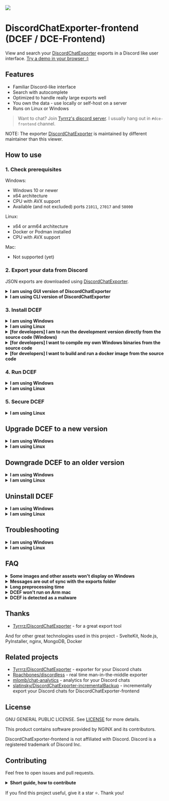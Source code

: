 ![](docs/screenshot.png)

# DiscordChatExporter-frontend (DCEF / DCE-Frontend)

View and search your [DiscordChatExporter](https://github.com/Tyrrrz/DiscordChatExporter) exports in a Discord like user interface. [Try a demo in your browser :)](https://dcef.slada.sk/)

## Features

- Familiar Discord-like interface
- Search with autocomplete
- Optimized to handle really large exports well
- You own the data - use locally or self-host on a server
- Runs on Linux or Windows 

> Want to chat? Join [Tyrrrz's discord server](https://discord.gg/2SUWKFnHSm). I usually hang out in `#dce-frontend` channel.

NOTE: The exporter [DiscordChatExporter](https://github.com/Tyrrrz/DiscordChatExporter) is maintained by different maintainer than this viewer.


## How to use

### 1. Check prerequisites

Windows:
- Windows 10 or newer
- x64 architecture
- CPU with AVX support
- Available (and not excluded) ports `21011`, `27017` and `58000`

Linux:
- x64 or arm64 architecture
- Docker or Podman installed
- CPU with AVX support

Mac:
- Not supported (yet)


### 2. Export your data from Discord

JSON exports are downloaded using [DiscordChatExporter](https://github.com/Tyrrrz/DiscordChatExporter).

<details><summary><b>I am using GUI version of DiscordChatExporter</b></summary>

1. Download the latest GUI version of [DiscordChatExporter](https://github.com/Tyrrrz/DiscordChatExporter/releases) - most commonly used is `DiscordChatExporter.win-x64.zip` for 64-bit Windows


2. If you want to export threads and forum posts, set `Show threads` option to `All` in the general settings of DiscordChatExporter

![](docs/dce-show-threads.png)

3. Obtain a Discord token by following [this guide](https://github.com/Tyrrrz/DiscordChatExporter/blob/master/.docs/Token-and-IDs.md)

4. Enter your Discord token to DiscordChatExporter and press Enter

5. If you have enabled `Show threads` option, load times are longer than expected, it will eventually load :)

6. Select the channels you want to export (or press CTRL+A to select all channels)

7. **Make sure that export format is set to `JSON` and `Format markdown` is disabled. Enable `Download assets`+`Reuse assets` option to download images, videos and other types of assets.**

![](docs/dce-export-more.png)

</details>

<details><summary><b>I am using CLI version of DiscordChatExporter</b></summary>

1. Download the latest CLI version of [DiscordChatExporter](https://github.com/Tyrrrz/DiscordChatExporter/releases) - most commonly used is `DiscordChatExporter.Cli.win-x64.zip` for 64-bit Windows
2. Extract it.
3. Open a terminal in the extracted folder by pressing ALT+D to highlight the path in the file explorer, then type type `cmd` and press Enter to open a terminal in that folder
3. Verify that DiscordChatExporter is working by running `DiscordChatExporter.Cli.exe --help`


Export all accessible channels, threads and forum posts in a server:

```bash
DiscordChatExporter.Cli.exe exportguild --token DISCORD_TOKEN -g SERVER_ID --media --reuse-media --markdown false --format Json --include-threads All --output OUTPUT_FOLDER_PATH
```


Export private messages:

```bash
DiscordChatExporter.Cli.exe exportdm --token DISCORD_TOKEN --media --reuse-media --markdown false --format Json --output OUTPUT_FOLDER_PATH
```

> TL;DR - always use `--media --reuse-media --markdown false --format Json` command line options for your exports to work with DCEF.


TIP: if you use Linux and want to automatically export your servers or DMs incrementally, you can try my [slatinsky/DiscordChatExporter-incrementalBackup](https://github.com/slatinsky/DiscordChatExporter-incrementalBackup) wrapper. You declare what you want to export in a config file and the wrapper will automatically export new messages from servers and DMs.

</details>


### 3. Install DCEF


<details><summary><b>I am using Windows</b></summary>

Only x64 architecture is supported. Won't work on Windows 7. Tested on Windows 10.

1. Download the latest release from [releases page](https://github.com/slatinsky/DiscordChatExporter-frontend/releases).
3. Extract the archive
4. Move your exports downloaded in the first chapter to `exports/` folder.
5. Apply a registry tweak located in `registry_tweaks/change_260_character_path_limit_to_32767.reg` and restart your computer. This tweak will increase the path limit to 32767 characters.

BUG: images and other assets won't load if the path to the assets [exceeds 260 characters](https://trac.nginx.org/nginx/ticket/1598) even with the registry tweak applied. FIX - Place your DCEF folder to a shorter path.

BETA BUILDS: Want to try new features? [Beta builds](https://github.com/slatinsky/DiscordChatExporter-frontend/actions/workflows/windows-build.yml). Beta builds are automatically built from the latest commit on `main` branch. (github account is needed to download them)

</details>




<details><summary><b>I am using Linux</b></summary>

Both `amd64` and `arm64` architectures are supported. Also your CPU is required to support AVX instructions (some VPS providers don't support it). Works for Raspberry Pi 5, but not on Raspberry Pi 4b (does not support AVX).

If you use `podman` instead of `docker`, replace `docker` with `podman` in the commands.

1. Pull the image from [docker hub](https://hub.docker.com/r/slada/dcef)

```bash
docker pull slada/dcef:main
```

2. Navigate to a folder with your exports downloaded in the first chapter

```bash
cd /path/to/your/exports
```

3. Run the container. This command will mount your current working directory to exports folder inside the container

```bash
docker run --restart=always --volume "$(pwd):/dcef/exports" --volume dcef_cache:/dcef/cache --name dcef -p 127.0.0.1:21011:21011 -it slada/dcef:main
```

The app will autostart with your computer if you are using `docker`. You need to create a systemd service to autostart the app if you use `podman`.

</details>


<details><summary><b>[for developers] I am to run the development version directly from the source code (Windows)</b></summary>

Install python3 and nodejs. Make sure that your `node --version` is at least `v18.17.1` and your `py --version` is at least `Python 3.11.0`. Make sure [Windows Terminal](https://github.com/microsoft/terminal) is installed (`wt --version`). Windows terminal is installed by default on Windows 11.
Install `nodemon` globally, which is used to automatically reload programs on change, by running `npm install -g nodemon`. Verify that it is installed correctly by running `nodemon --version`.

Then place your exports into `src/exports/` folder. Create that folder if it doesn't exist.

Then run in `cmd` the batch script `src/RUN_DEV.bat`:
```bash
cd src
RUN_DEV.bat
```

This script will install Python dependencies in virtual environment (stored in `src/_temp` folder) and will install frontend nodejs dependencies into `src/dcef/frontend/node_modules/`. Then it will open windows terminal with split panes with all the services needed to develop the app.

- frontend - automatically reloads on change. If you add a new dependency into `src/frontend/package.json`, close the watcher, run `npm install` and rerun `RUN_DEV.bat`
- fastapi - automatically reloads on change. Delete `src/_temp/fastapi/venv/` folder if you change a dependencies. Then rerun `RUN_DEV.bat`.
- nginx - needs to be restarted each time a config is updated - `taskkill /f /im dcefnginx.exe` and rerun `RUN_DEV.bat` again
- mongodb - if you need to clear the database, `taskkill /f /im dcefmongod.exe`, delete `src/_temp/mongodb/` folder and rerun `RUN_DEV.bat` again (preprocess will recreate the database from the scratch)
- preprocess - automatically reloads on change using nodemon. Delete `src/_temp/preprocess/venv/` folder if you change a dependencies. Then rerun `RUN_DEV.bat`.

</details>

<details><summary><b>[for developers] I want to compile my own Windows binaries from the source code</b></summary>

There are two ways to compile the Windows binaries:

1. Fork the project and run the github actions (located in `.github/workflows/windows-build.yml`) yourself. Then download the built binaries from the Github website.
2. Or follow the steps in previous chapter about setting up development environment. Then run `BUILD_RELEASE.bat` script located in `src/` directory. This script will compile the binaries and place them into `release/` folder. Test the binaries by running `release/dcef.exe`

Also you can download build for each commit into main branch from [my github actions](https://github.com/slatinsky/DiscordChatExporter-frontend/actions/workflows/windows-build.yml). You need to be logged-in to Github account to download them

</details>

<details><summary><b>[for developers] I want to build and run a docker image from the source code</b></summary>

Prerequisites: You need docker and git installed.

Clone the source code:

```bash
git clone https://github.com/slatinsky/DiscordChatExporter-frontend
cd DiscordChatExporter-frontend
```

Pull new changes from the git repository:

```bash
git pull
docker rm dcef --force
docker build -t dcef .
```


Run it:

```bash
cd release/exports/
docker run --restart=always --volume "$(pwd):/dcef/exports" --volume dcef_cache:/dcef/cache --name dcef -p 127.0.0.1:21011:21011 -d dcef
cd ../..
```


TIP: In case you encounter any problems with outdated exports, you can try to rebuild the database by deleting `dcef_cache` volume and then rerunning the container:

```bash
docker volume rm dcef_cache
```

</details>



### 4. Run DCEF

<details><summary><b>I am using Windows</b></summary>

1. Run `dcef.exe`
2. Wait for the program to process your exports. This will take several minutes
3. After preprocessing is finished, a window with graphical interface will appear. The same interface will also be available in your browser at [127.0.0.1:21011](http://127.0.0.1:21011/)

</details>


<details><summary><b>I am using Linux</b></summary>


Open [127.0.0.1:21011](http://127.0.0.1:21011/) in your browser to see graphical interface. It may take a while for all your exports to be visible. Check `docker logs dcef` to see the progress of the preprocessing.

TIP: change `-p 127.0.0.1:21011:21011` to `-p 21011:21011` in `docker run` command to make the viewer available from other devices in your network.

</details>


### 5. Secure DCEF

<details><summary><b>I am using Linux</b></summary>


The client-server architecture allows you to host the viewer on public servers. It is recommended to put the server behind another reverse proxy, such as nginx, that will handle SSL termination and authentication.

**Restrict open ports using firewall:**

Create firewall rules to open only TCP ports 22 (SSH) and 80 (HTTP) and enable firewall. If you want to use SSL, open port 443 (HTTPS) too.

```bash
ufw allow 22/tcp
ufw allow 80/tcp
ufw allow 443/tcp
ufw enable
```


**Check if DCEF port is bound only to loopback interface (localhost `127.0.0.1`):**

```bash
docker run ... -p 127.0.0.1:21011:21011 ...
```

**Secure the viewer with basic authentication:**

Create `.htpasswd` file:
```bash
sudo apt install apache2-utils
htpasswd -c /etc/nginx/.htpasswd <username>
<password>
```

**Change nginx site config to require authentication** (add lines `auth_basic` and `auth_basic_user_file`):

```conf
server {
        listen 80;

        location / {
            proxy_pass http://localhost:21011/;
            auth_basic           "Auth only";
            auth_basic_user_file /etc/nginx/.htpasswd;
        }
}
```

**Restart nginx:**

```bash
sudo systemctl restart nginx
```


NOTE: this is just a basic configuration and your password **is sent in plaintext**. If you own a domain, add SSL to encrypt the connection, use port 80 just to redirect to port 443. You can use free certificates from [Let's Encrypt](https://letsencrypt.org/) by configuring [Certbot](https://certbot.eff.org/) to automate the process. Find a more detailed guide on the internet.

</details>




## Upgrade DCEF to a new version

<details><summary><b>I am using Windows</b></summary>

1. Download the latest release zip from [releases page](https://github.com/slatinsky/DiscordChatExporter-frontend/releases) - name of the zip should be `DiscordChatExporter-frontend-vX.Y.Z-win.zip` where `X.Y.Z` is the version number.
2. Delete everything (except `exports/` folder) in your DiscordChatExporter-frontend folder.
3. Move everything (except `exports/` folder) from the new release zip to your DiscordChatExporter-frontend folder.

Tip: some upgrades don't require the database to be rebuilt. If you want to speed up the upgrade process, don't delete `_temp/mongodb/` folder. If the upgrade requires the database to be rebuilt, it will be handled automatically.

</details>

<details><summary><b>I am using Linux</b></summary>

Pull the new image from the [docker hub](https://hub.docker.com/r/slada/dcef) and restart the container.

```bash
cd path/to/your/exports/
docker rm dcef --force
docker image rm slada/dcef:main
docker pull slada/dcef:main
docker run --restart=always --volume "$(pwd):/dcef/exports" --volume dcef_cache:/dcef/cache --rm --name dcef -p 127.0.0.1:21011:21011 -it slada/dcef:main
```

</details>


## Downgrade DCEF to an older version

<details><summary><b>I am using Windows</b></summary>

1. Download older release zip from [releases page](https://github.com/slatinsky/DiscordChatExporter-frontend/releases) - name of the zip should be `DiscordChatExporter-frontend-vX.Y.Z-win.zip` where `X.Y.Z` is the version number.
2. Delete everything (except `exports/` folder) in your DiscordChatExporter-frontend folder.
3. **Delete `_temp/` folder**, which contains the database and other temporary files. This will force DCEF to rebuild the database from scratch and fill fix issues with the possibly incompatible database format.
4. Move everything (except `exports/` folder) from the release zip to your DiscordChatExporter-frontend folder.

</details>

<details><summary><b>I am using Linux</b></summary>

[Docker hub](https://hub.docker.com/r/slada/dcef) contains only the latest image built from the latest commit in main branch. if you want to use older version, you need to build the image from the source code.

Clone the git repository:

```bash
git clone https://github.com/slatinsky/DiscordChatExporter-frontend
cd DiscordChatExporter-frontend
```

Switch to the commit you want to build:

```bash
git checkout COMMIT_HASH
```

Remove the old image and the old database (`dcef_cache` volume):

```bash
docker rm dcef --force
docker volume rm dcef_cache
```

Build the image:

```bash
docker build -t dcef .
```

Run the image:

```bash
cd path/to/your/exports/
docker run --restart=always --volume "$(pwd):/dcef/exports" --volume dcef_cache:/dcef/cache --name dcef -p 127.0.0.1:21011:21011 -d dcef
```

</details>


## Uninstall DCEF

<details><summary><b>I am using Windows</b></summary>

This is a portable app. Just delete the folder with the app. But keep your exports from the `exports/` folder :).

Optionally also revert the registry tweak to decrease the path limit back to 260 characters. Run `registry_tweaks/restore_260_character_path_limit.reg` and restart your computer. But this is really not necessary.

</details>




<details><summary><b>I am using Linux</b></summary>

1. Kill and delete the container

```bash
docker rm dcef --force
```

2. Remove the volume

```bash
docker volume rm dcef_cache
```

3. Remove the image

```bash
docker image rm slada/dcef:main
```

</details>



## Troubleshooting

<details><summary><b>I am using Windows</b></summary>

Check the logs See logs `logs/dcef.log`.

Please check, if the top of the log contains line `windows-runner: OK: All required ports are available.`. DCEF needs ports `21011`, `27017`, `58000` to be available. If you have any of these ports occupied, DCEF won't start or won't work properly.

Check if one of those ports is not excluded by running `netsh int ipv4 show excludedportrange protocol=tcp`. If yes, you can remove the excluded ports by running the following commands in an elevated powershell window:

```powershell
# close all running DCEF processes
Get-Process dcef* -ErrorAction SilentlyContinue | ForEach-Object { Stop-Process $_.Id -Force }

# remove excluded ports (run as administrator)
net stop winnat
netsh interface ipv4 delete excludedportrange protocol=tcp startport=21011 numberofports=1
netsh interface ipv4 delete excludedportrange protocol=tcp startport=27017 numberofports=1
netsh interface ipv4 delete excludedportrange protocol=tcp startport=58000 numberofports=1
net start winnat
```

Find line `found X json channel exports` - if this number is 0, you don't have any valid exports in `/exports/` folder. Did you export in `json` format instead of the default `html` format? Did you apply the registry tweak and restarted your computer?

Find if there is line `preprocess done` (at the end of lines `processing <PATH_TO_JSON_FILE>`) - if you see this line, preprocessing step finished successfully. If you don't see this line, please check if there is any stacktrace in the logs. Stacktrace looks like this:

```
Traceback (most recent call last):
  File "dcef/backend/preprocess/main_mongo.py", line 82, in <module>
    main(input_dir, output_dir)
  File "dcef/backend/preprocess/main_mongo.py", line 67, in main
    raise Exception("Example stack trace exception")
Exception: Example stack trace exception
```

Please [report this issue](https://github.com/slatinsky/DiscordChatExporter-frontend/issues/new) with the stacktrace attached.

The viewer is tested against standard install of Windows 10, so there may be issues if you have some non-standard Windows setup. [advanced users] If no other solution works for you, run Docker version of DCEF inside WSL2 and follow linux instructions.

</details>


<details><summary><b>I am using Linux</b></summary>

Check the logs

```bash
docker logs dcef
```


Find line `found X json channel exports` - if this number is 0, you don't have any valid exports in `/dcef/exports/` folder (inside the container). Did you mount the folder correctly? To debug this issue, get a shell inside the container and list the folder

```bash
docker exec -it dcef bash
cd /dcef/exports/
ls
```

Export should be visible in that `/dcef/exports/` folder

</details>


## FAQ

<details><summary><b>Some images and other assets won't display on Windows</b></summary>

ISSUE: Files in `/exports/` folder may exceed Windows path length limit of 260 characters. [An issue with nginx server](https://trac.nginx.org/nginx/ticket/1598) is preventing assets from being served correctly.

FIX: Move DCEF to a folder with shorter path, e.g. `C:\Users\User\Downloads\DiscordChatExporter-frontend-vX.Y.Z-win\` -> `C:\DCEF\`

</details>

<details><summary><b>Messages are out of sync with the exports folder</b></summary>

After you put your export to `exports/` folder, don't remove and don't move them. DCEF keeps track of files and other assets in this folder and if you remove or move them, they won't show up correctly in DCEF, because the old paths would become invalid.

**TL;DR - only adding new files to `exports/` folder is supported. If you want to remove or move files, you need to clear the database afterwards.**

Clearing database on Windows:
- close DCEF
- delete `_temp/mongodb/` folder
- start DCEF again

Clearing database on Linux:
- kill DCEF container
- remove `dcef_cache` volume (`docker volume rm dcef_cache`)
- start DCEF container again

</details>


<details><summary><b>Long preprocessing time</b></summary>

DCEF is not just an simple viewer. It needs to preprocess the data into a database, so you can search through the messages. This process can take a long time for large exports. The next time you run DCEF, the startup will be fast (it will only process new exports).

Impatient? Navigate to `http://127.0.0.1:21011/` in your browser to see already processed exports :)

</details>


<details><summary><b>DCEF won't run on Arm mac</b></summary>

Mac is not supported, but [this pull request](https://github.com/slatinsky/DiscordChatExporter-frontend/pull/30) may help you

</details>

<details><summary><b>DCEF is detected as a malware</b></summary>

DCEF is not a malware. It's a false positive. The project is open source, you can check the source code yourself.

The windows release is exactly the same as the ones built on Github's servers by [github actions](https://github.com/slatinsky/DiscordChatExporter-frontend/blob/main/.github/workflows/windows-build.yml). Executables (`nginx.exe`, `mongod.exe`) are sourced from their official websites. I upload releases manually, but the zip is exactly the same as the last successful build on github actions.

Docker image is built on Github's servers github actions [github actions](https://github.com/slatinsky/DiscordChatExporter-frontend/blob/main/.github/workflows/docker-image.yml) too. This action directly uploads the image to docker hub.

Tinfoil hat on? Replace `nginx.exe`, `mongod.exe`, `msvcp140.dll` and `vcruntime140_1.dll` with your own trusted copy. Then compile your own version from source code.

[Related discussion #13](https://github.com/slatinsky/DiscordChatExporter-frontend/discussions/13)

</details>


## Thanks

- [Tyrrrz/DiscordChatExporter](https://github.com/Tyrrrz/DiscordChatExporter) - for a great export tool

And for other great technologies used in this project - SvelteKit, Node.js, PyInstaller, nginx, MongoDB, Docker


## Related projects

- [Tyrrrz/DiscordChatExporter](https://github.com/Tyrrrz/DiscordChatExporter) - exporter for your Discord chats
- [Roachbones/discordless](https://github.com/Roachbones/discordless) - real time man-in-the-middle exporter
- [mlomb/chat-analytics](https://github.com/mlomb/chat-analytics) - analytics for your Discord chats
- [slatinsky/DiscordChatExporter-incrementalBackup](https://github.com/slatinsky/DiscordChatExporter-incrementalBackup) - incrementally export your Discord chats for DiscordChatExporter-frontend


## License

GNU GENERAL PUBLIC LICENSE. See [LICENSE](LICENSE) for more details.

This product contains software provided by NGINX and its contributors.

DiscordChatExporter-frontend is not affiliated with Discord. Discord is a registered trademark of Discord Inc.


## Contributing

Feel free to open issues and pull requests.

<details><summary><b>Short guide, how to contribute</b></summary>

- Fork the repository
- Create a new branch
- Implement your changes
- Commit and push your changes
- Create a pull request

</details>


If you find this project useful, give it a star ⭐. Thank you!
